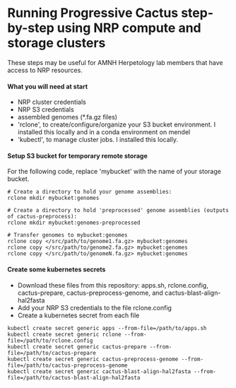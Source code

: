# Running Progressive Cactus step-by-step using NRP compute and storage clusters

These steps may be useful for AMNH Herpetology lab members that have access to NRP resources.

#### What you will need at start
- NRP cluster credentials
- NRP S3 credentials
- assembled genomes (*.fa.gz files)
- 'rclone', to create/configure/organize your S3 bucket environment. I installed this locally and in a conda environment on mendel
- 'kubectl', to manage cluster jobs. I installed this locally.

#### Setup S3 bucket for temporary remote storage
For the following code, replace 'mybucket' with the name of your storage bucket.

```
# Create a directory to hold your genome assemblies:
rclone mkdir mybucket:genomes

# Create a directory to hold 'preprocessed' genome assemblies (outputs of cactus-preprocess):
rclone mkdir mybucket:genomes-preprocessed

# Transfer genomes to mybucket:genomes
rclone copy </src/path/to/genome1.fa.gz> mybucket:genomes
rclone copy </src/path/to/genome2.fa.gz> mybucket:genomes
rclone copy </src/path/to/genomeN.fa.gz> mybucket:genomes
```

#### Create some kubernetes secrets
- Download these files from this repository: apps.sh, rclone.config, cactus-prepare, cactus-preprocess-genome, and cactus-blast-align-hal2fasta
- Add your NRP S3 credentials to the file rclone.config
- Create a kubernetes secret from each file
```
kubectl create secret generic apps --from-file=/path/to/apps.sh
kubectl create secret generic rclone --from-file=/path/to/rclone.config
kubectl create secret generic cactus-prepare --from-file=/path/to/cactus-prepare
kubectl create secret generic cactus-preprocess-genome --from-file=/path/to/cactus-preprocess-genome
kubectl create secret generic cactus-blast-align-hal2fasta --from-file=/path/to/cactus-blast-align-hal2fasta
```

#### 







